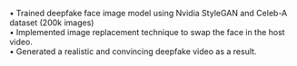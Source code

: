 •	Trained deepfake face image model using Nvidia StyleGAN and Celeb-A dataset (200k images) \
•	Implemented image replacement technique to swap the face in the host video. \
•	Generated a realistic and convincing deepfake video as a result.

